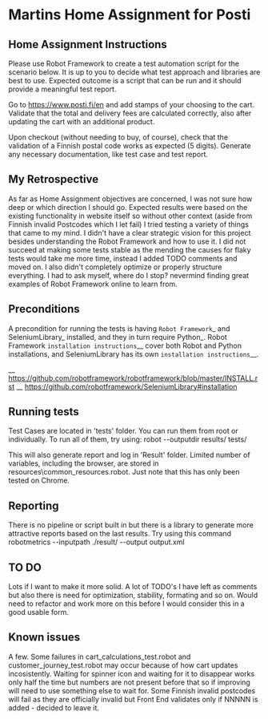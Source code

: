 Martins Home Assignment for Posti
==================================

Home Assignment Instructions
-------------
Please use Robot Framework to create a test automation script for the scenario below. It is up to you to decide what test approach and libraries are best to use. Expected outcome is a script that can be run and it should provide a meaningful test report.

Go to https://www.posti.fi/en and add stamps of your choosing to the cart. Validate that the total and delivery fees are calculated correctly, also after updating the cart with an additional product.

Upon checkout (without needing to buy, of course), check that the validation of a Finnish postal code works as expected (5 digits). 
Generate any necessary documentation, like test case and test report.




My Retrospective
-------------
As far as Home Assignment objectives are concerned, I was not sure how deep or which direction I should go. Expected results were based on the existing functionality in website itself so without other context (aside from Finnish invalid Postcodes which I let fail) I tried testing a variety of things that came to my mind. I didn't have a clear strategic vision for this project besides understanding the Robot Framework and how to use it. I did not succeed at making some tests stable as the mending the causes for flaky tests would take me more time, instead I added TODO comments and moved on. I also didn't completely optimize or properly structure everything. I had to ask myself, where do I stop? nevermind finding great examples of Robot Framework online to learn from.    



Preconditions
-------------
A precondition for running the tests is having `Robot Framework`_ and
SeleniumLibrary_ installed, and they in turn require
Python_. Robot Framework `installation instructions`__ cover both
Robot and Python installations, and SeleniumLibrary has its own
`installation instructions`__.

__ https://github.com/robotframework/robotframework/blob/master/INSTALL.rst
__ https://github.com/robotframework/SeleniumLibrary#installation

Running tests
-------------
Test Cases are located in 'tests' folder. You can run them from root or individually. To run all of them, try using:
    robot --outputdir results/ tests/

This will also generate report and log in 'Result' folder.
Limited number of variables, including the browser, are stored in resources\common_resources.robot. Just note that this has only been tested on Chrome.


Reporting
--------------
There is no pipeline or script built in but there is a library to generate more attractive reports based on the last results. Try using this command
    robotmetrics --inputpath ./result/ --output output.xml

TO DO
--------------
Lots if I want to make it more solid. A lot of TODO's I have left as comments but also there is need for optimization, stability, formating and so on. Would need to refactor and work more on this before I would consider this in a good usable form.

Known issues
--------------
A few. Some failures in cart_calculations_test.robot and customer_journey_test.robot may occur because of how cart updates incosistently. Waiting for spinner icon and waiting for it to disappear works only half the time but numbers are not present before that so if improving will need to use something else to wait for.
Some Finnish invalid postcodes will fail as they are officially invalid but Front End validates only if NNNNN is added - decided to leave it.
